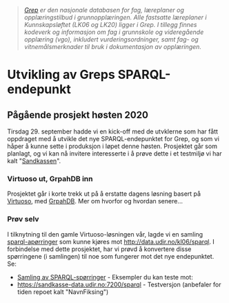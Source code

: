 > *[Grep](https://www.udir.no/om-udir/data/kl06-grep/) er den nasjonale databasen for fag, læreplaner og opplæringstilbud i grunnopplæringen. 
> Alle fastsatte læreplaner i Kunnskapsløftet (LK06 og LK20) ligger i Grep. 
> I tillegg finnes kodeverk og informasjon om fag i grunnskole og videregående opplæring (vgo), 
> inkludert vurderingsordninger, samt fag- og vitnemålsmerknader til bruk i dokumentasjon av opplæringen.*
# Utvikling av Greps SPARQL-endepunkt
## Pågående prosjekt høsten 2020
Tirsdag 29. september hadde vi en kick-off med de utvklerne som har fått oppdraget med å utvikle det nye SPARQL-endepunktet for Grep, og som vi håper å kunne sette i produksjon i løpet denne høsten. Prosjektet går som planlagt, og vi kan nå invitere interesserte i å prøve dette i et testmiljø vi har kalt "[Sandkassen](https://sandkasse-data.udir.no:7200/sparql)".
### Virtuoso ut, GrpahDB inn
Prosjektet går i korte trekk ut på å erstatte dagens løsning basert på [Virtuoso](https://virtuoso.openlinksw.com), med [GrpahDB](https://www.ontotext.com/products/graphdb/). Mer om hvorfor og hvordan senere...
### Prøv selv
I tilknytning til den gamle Virtuoso-løsningen vår, lagde vi en samling [sparql-apørringer](http://grepwiki.udir.no/index.php?title=SPARQL-spørringer) som kunne kjøres mot http://data.udir.no/kl06/sparql.
I forbindelse med dette prosjektet, har vi prøvd å konvertere disse spørringene (i samlingen) til noe som fungerer mot det nye endepunktet. Se:
* [Samling av SPARQL-spørringer](https://github.com/Utdanningsdirektoratet/Grep_SPARQL/wiki/Samling-av-SPARQL-sp%C3%B8rringer) - Eksempler du kan teste mot:
* https://sandkasse-data.udir.no:7200/sparql - Testversjon (anbefaler for tiden repoet kalt "NavnFiksing")

